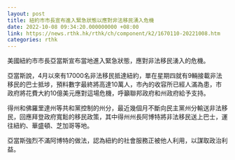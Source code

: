 ```yaml
---
layout: post
title: 紐約市市長宣布進入緊急狀態以應對非法移民湧入危機
date: 2022-10-08 09:34:20.000000000 +08:00
link: https://news.rthk.hk/rthk/ch/component/k2/1670110-20221008.htm
categories: rthk
---
```


美國紐約市市長亞當斯宣布當地進入緊急狀態，應對非法移民湧入的危機。

亞當斯說，4月以來有17000名非法移民抵達紐約，單在星期四就有9輛接載非法移民的巴士抵埗，預料數字最終將高達10萬人，市內的收容所已經人滿為患，市政府將花費大約10億美元應對這場危機，呼籲聯邦政府和州政府給予支持。

得州和佛羅里達州等共和黨控制的州分，最近幾個月不斷向民主黨州分輸送非法移民，回應拜登政府寬鬆的移民政策，其中得州州長阿博特將非法移民送上巴士，運往紐約、華盛頓、芝加哥等地。
 
亞當斯強烈不滿阿博特的做法，認為紐約的社會服務正被他人利用，以謀取政治利益。

